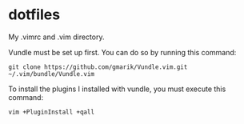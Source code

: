 # dotfiles
My .vimrc and .vim directory.

Vundle must be set up first. You can do so by running this command:

`git clone https://github.com/gmarik/Vundle.vim.git ~/.vim/bundle/Vundle.vim`

To install the plugins I installed with vundle, you must execute this command:

`vim +PluginInstall +qall`
